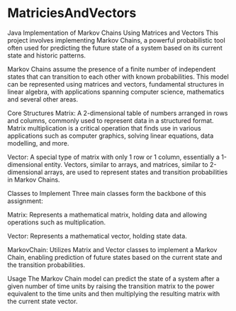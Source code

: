 # MatriciesAndVectors

Java Implementation of Markov Chains Using Matrices and Vectors
This project involves implementing Markov Chains, a powerful probabilistic tool often used for predicting the future state of a system based on its current state and historic patterns.

Markov Chains assume the presence of a finite number of independent states that can transition to each other with known probabilities. This model can be represented using matrices and vectors, fundamental structures in linear algebra, with applications spanning computer science, mathematics and several other areas.

Core Structures
Matrix: A 2-dimensional table of numbers arranged in rows and columns, commonly used to represent data in a structured format. Matrix multiplication is a critical operation that finds use in various applications such as computer graphics, solving linear equations, data modelling, and more.

Vector: A special type of matrix with only 1 row or 1 column, essentially a 1-dimensional entity. Vectors, similar to arrays, and matrices, similar to 2-dimensional arrays, are used to represent states and transition probabilities in Markov Chains.

Classes to Implement
Three main classes form the backbone of this assignment:

Matrix: Represents a mathematical matrix, holding data and allowing operations such as multiplication.

Vector: Represents a mathematical vector, holding state data.

MarkovChain: Utilizes Matrix and Vector classes to implement a Markov Chain, enabling prediction of future states based on the current state and the transition probabilities.

Usage
The Markov Chain model can predict the state of a system after a given number of time units by raising the transition matrix to the power equivalent to the time units and then multiplying the resulting matrix with the current state vector.




